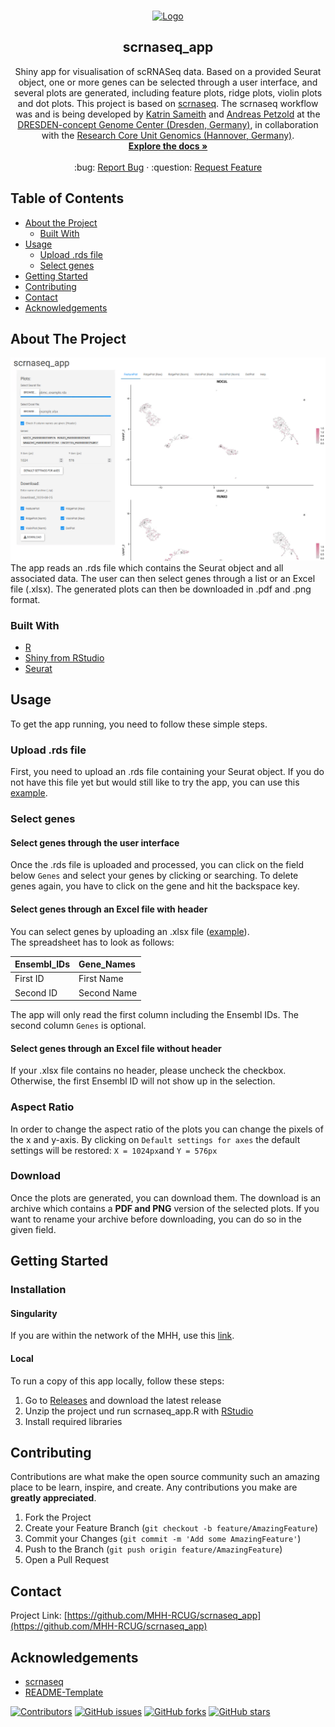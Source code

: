 <!-- PROJECT LOGO -->
<br />
<p align="center">
  <a href="https://github.com/MHH-RCUG/scrnaseq_app">
    <img src="www/MHH.png" alt="Logo">
  </a>

  <h2 align="center">scrnaseq_app</h2>

  <p align="center">
    Shiny app for visualisation of scRNASeq data. Based on a provided Seurat object, one or more genes can be selected through a user interface, and several plots are generated, including feature plots, ridge plots, violin plots and dot plots. This project is based on <a href="https://github.com/ktrns/scrnaseq">scrnaseq</a>. The scrnaseq workflow was and is being developed by <a href="https://github.com/ktrns">Katrin Sameith</a> and <a href="https://github.com/andpet0101">Andreas Petzold</a> at the <a href="https://genomecenter.tu-dresden.de/about-us">DRESDEN-concept Genome Center (Dresden, Germany)</a>, in collaboration with the <a href="https://www.mhh.de/genomics">Research Core Unit Genomics (Hannover, Germany)</a>.
    <br />
    <a href="https://github.com/MHH-RCUG/scrnaseq_app"><strong>Explore the docs »</strong></a>
    <br />
    <br />
     :bug:
    <a href="https://github.com/MHH-RCUG/scrnaseq_app/issues">Report Bug</a>
    ·  :question:
    <a href="https://github.com/MHH-RCUG/scrnaseq_app/issues">Request Feature</a>
  </p>
</p>



<!-- TABLE OF CONTENTS -->
## Table of Contents

* [About the Project](#about-the-project)
  * [Built With](#built-with)
* [Usage](#usage)
  * [Upload .rds file](#upload-rds-file)
  * [Select genes](#select-genes)
* [Getting Started](#getting-started)
* [Contributing](#contributing)
* [Contact](#contact)
* [Acknowledgements](#acknowledgements)



<!-- ABOUT THE PROJECT -->
## About The Project

![screenshot](https://github.com/MHH-RCUG/scrnaseq_app/blob/master/www/screenshot.PNG)
The app reads an .rds file which contains the Seurat object and all associated data. The user can then select genes through a list or an Excel file (.xlsx). The generated plots can then be downloaded in .pdf and .png format. 

### Built With

* [R](https://www.r-project.org/)
* [Shiny from RStudio](https://shiny.rstudio.com/)
* [Seurat](https://satijalab.org/seurat/)



<!-- USAGE EXAMPLES -->
## Usage

To get the app running, you need to follow these simple steps.

### Upload .rds file
First, you need to upload an .rds file containing your Seurat object. If you do not have this file yet but would still like to try the app, you can use this [example](https://owncloud.gwdg.de/index.php/s/rRawkhIOVe1T5qi).

### Select genes

#### Select genes through the user interface
Once the .rds file is uploaded and processed, you can click on the field below `Genes` and select your genes by clicking or searching. To delete genes again, you have to click on the gene and hit the backspace key.

#### Select genes through an Excel file with header
You can select genes by uploading an .xlsx file ([example](https://owncloud.gwdg.de/index.php/s/ZwY0iVPji6uBVKO)).  
The spreadsheet has to look as follows:

| Ensembl_IDs | Gene_Names |
| :--- | :--- |
| First ID  | First Name |
| Second ID | Second Name |

The app will only read the first column including the Ensembl IDs. The second column `Genes` is optional.

#### Select genes through an Excel file without header
If your .xlsx file contains no header, please uncheck the checkbox. Otherwise, the first Ensembl ID will not show up in the selection.

### Aspect Ratio
In order to change the aspect ratio of the plots you can change the pixels of the x and y-axis. By clicking on `Default settings for axes` the default settings will be restored: `X = 1024px`and `Y = 576px`

### Download
Once the plots are generated, you can download them. The download is an archive which contains a **PDF and PNG** version of the selected plots.
If you want to rename your archive before downloading, you can do so in the given field.



<!-- GETTING STARTED -->
## Getting Started

### Installation

#### Singularity
If you are within the network of the MHH, use this [link](http://172.24.148.210:3838/).

#### Local
To run a copy of this app locally, follow these steps:
1. Go to [Releases](https://github.com/MHH-RCUG/scrnaseq_app/releases) and download the latest release
2. Unzip the project und run scrnaseq_app.R with [RStudio](https://rstudio.com/)
3. Install required libraries


<!-- CONTRIBUTING -->
## Contributing

Contributions are what make the open source community such an amazing place to be learn, inspire, and create. Any contributions you make are **greatly appreciated**.

1. Fork the Project
2. Create your Feature Branch (`git checkout -b feature/AmazingFeature`)
3. Commit your Changes (`git commit -m 'Add some AmazingFeature'`)
4. Push to the Branch (`git push origin feature/AmazingFeature`)
5. Open a Pull Request



<!-- LICENSE 
## License

Distributed under the MIT License. See `LICENSE` for more information.
-->


<!-- CONTACT -->
## Contact

Project Link: [https://github.com/MHH-RCUG/scrnaseq_app](https://github.com/MHH-RCUG/scrnaseq_app)



<!-- ACKNOWLEDGEMENTS -->
## Acknowledgements

* [scrnaseq](https://github.com/ktrns/scrnaseq)
* [README-Template](https://github.com/othneildrew/Best-README-Template)  


[![Contributors](https://img.shields.io/github/contributors/MHH-RCUG/scrnaseq_app)](https://github.com/MHH-RCUG/scrnaseq_app/graphs/contributors)
[![GitHub issues](https://img.shields.io/github/issues/MHH-RCUG/scrnaseq_app)](https://github.com/MHH-RCUG/scrnaseq_app/issues)
[![GitHub forks](https://img.shields.io/github/forks/MHH-RCUG/scrnaseq_app)](https://github.com/MHH-RCUG/scrnaseq_app/network)
[![GitHub stars](https://img.shields.io/github/stars/MHH-RCUG/scrnaseq_app)](https://github.com/MHH-RCUG/scrnaseq_app/stargazers)

